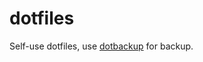 # dotfiles

Self-use dotfiles, use [dotbackup](https://github.com/jaxvanyang/dotbackup) for backup.
